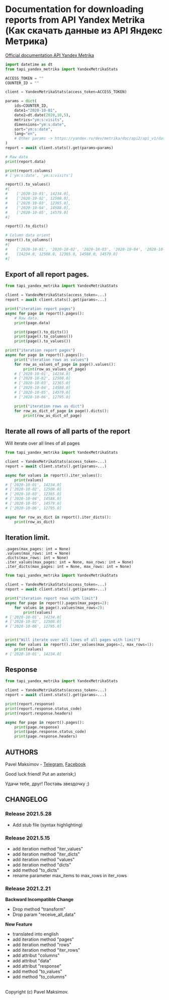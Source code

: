 # Documentation for downloading reports from API Yandex Metrika (Как скачать данные из API Яндекс Метрика)

[Official documentation API Yandex Metrika](https://yandex.ru/dev/metrika/doc/api2/api_v1/data.html)

```python
import datetime as dt
from tapi_yandex_metrika import YandexMetrikaStats

ACCESS_TOKEN = ""
COUNTER_ID = ""

client = YandexMetrikaStats(access_token=ACCESS_TOKEN)

params = dict(
    ids=COUNTER_ID,
    date1="2020-10-01",
    date2=dt.date(2020,10,5),
    metrics="ym:s:visits",
    dimensions="ym:s:date",
    sort="ym:s:date",
    lang="en",
    # Other params -> https://yandex.ru/dev/metrika/doc/api2/api_v1/data.html
)
report = await client.stats().get(params=params)

# Raw data
print(report.data)

print(report.columns)
# ['ym:s:date', 'ym:s:visits']

report().to_values()
#[
#    ['2020-10-01', 14234.0],
#    ['2020-10-02', 12508.0],
#    ['2020-10-03', 12365.0],
#    ['2020-10-04', 14588.0],
#    ['2020-10-05', 14579.0]
#]

report().to_dicts()

# Column data orient
report().to_columns()
#[
#    ['2020-10-01', '2020-10-02', '2020-10-03', '2020-10-04', '2020-10-05'],
#    [14234.0, 12508.0, 12365.0, 14588.0, 14579.0]
#]

```

## Export of all report pages.
```python
from tapi_yandex_metrika import YandexMetrikaStats

client = YandexMetrikaStats(access_token=...)
report = await client.stats().get(params=...)

print("iteration report pages")
async for page in report().pages():
    # Raw data.
    print(page.data)

    print(page().to_dicts())
    print(page().to_columns())
    print(page().to_values())

print("iteration report pages")
async for page in report().pages():
    print("iteration rows as values")
    for row_as_values_of_page in page().values():
        print(row_as_values_of_page)
    # ['2020-10-01', 14234.0]
    # ['2020-10-02', 12508.0]
    # ['2020-10-03', 12365.0]
    # ['2020-10-04', 14588.0]
    # ['2020-10-05', 14579.0]
    # ['2020-10-06', 12795.0]

    print("iteration rows as dict")
    for row_as_dict_of_page in page().dicts():
        print(row_as_dict_of_page)
```

## Iterate all rows of all parts of the report

Will iterate over all lines of all pages

```python
from tapi_yandex_metrika import YandexMetrikaStats

client = YandexMetrikaStats(access_token=...)
report = await client.stats().get(params=...)

async for values in report().iter_values():
    print(values)
# ['2020-10-01', 14234.0]
# ['2020-10-02', 12508.0]
# ['2020-10-03', 12365.0]
# ['2020-10-04', 14588.0]
# ['2020-10-05', 14579.0]
# ['2020-10-06', 12795.0]

async for row_as_dict in report().iter_dicts():
    print(row_as_dict)
```

## Iteration limit.

    .pages(max_pages: int = None)
    .values(max_rows: int = None)
    .dicts(max_rows: int = None)
    .iter_values(max_pages: int = None, max_rows: int = None)
    .iter_dicts(max_pages: int = None, max_rows: int = None)

```python
from tapi_yandex_metrika import YandexMetrikaStats

client = YandexMetrikaStats(access_token=...)
report = await client.stats().get(params=...)

print("iteration report rows with limit")
async for page in report().pages(max_pages=2):
    for values in page().values(max_rows=2):
        print(values)
# ['2020-10-01', 14234.0]
# ['2020-10-02', 12508.0]
# ['2020-10-06', 12795.0]


print("Will iterate over all lines of all pages with limit")
async for values in report().iter_values(max_pages=2, max_rows=1):
    print(values)
# ['2020-10-01', 14234.0]
```

## Response
```python
from tapi_yandex_metrika import YandexMetrikaStats

client = YandexMetrikaStats(access_token=...)
report = await client.stats().get(params=...)

print(report.response)
print(report.response.status_code)
print(report.response.headers)

async for page in report().pages():
    print(page.response)
    print(page.response.status_code)
    print(page.response.headers)
```


## AUTHORS
Pavel Maksimov -
[Telegram](https://t.me/pavel_maksimow),
[Facebook](https://www.facebook.com/pavel.maksimow)

Good luck friend! Put an asterisk;)

Удачи тебе, друг! Поставь звездочку ;)


## CHANGELOG
### Release 2021.5.28
- Add stub file (syntax highlighting)


### Release 2021.5.15
- add iteration method "iter_values"
- add iteration method "iter_dicts"
- add iteration method "values"
- add iteration method "dicts"
- add method "to_dicts"
- rename parameter max_items to max_rows in iter_rows



### Release 2021.2.21

**Backward Incompatible Change**

- Drop method "transform"
- Drop param "receive_all_data"

**New Feature**
- translated into english
- add iteration method "pages"
- add iteration method "rows"
- add iteration method "iter_rows"
- add attribut "columns"
- add attribut "data"
- add attribut "response"
- add method "to_values"
- add method "to_columns"

\
Copyright (c) Pavel Maksimov.
